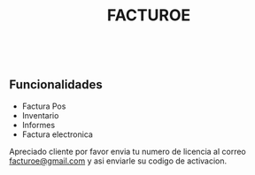 <p align="center">


<h1 align="center">FACTUROE</h1>
<br/>

<p align="center">

</a>
</p>
<br/>


## Funcionalidades
- Factura Pos
- Inventario
- Informes
- Factura electronica

Apreciado cliente por favor envia tu numero de licencia al correo facturoe@gmail.com y asi enviarle su codigo de activacion.
